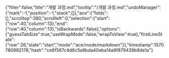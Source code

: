 {"filter":false,"title":"개발 과정.md","tooltip":"/개발 과정.md","undoManager":{"mark":-1,"position":-1,"stack":[]},"ace":{"folds":[],"scrolltop":380,"scrollleft":0,"selection":{"start":{"row":40,"column":13},"end":{"row":40,"column":13},"isBackwards":false},"options":{"guessTabSize":true,"useWrapMode":false,"wrapToView":true},"firstLineState":{"row":26,"state":"start","mode":"ace/mode/markdown"}},"timestamp":1570780982178,"hash":"ce6f567c4d6c5a9bda40eba14a9f879439b8de1a"}